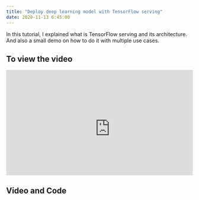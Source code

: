 ```yaml
---
title: "Deploy deep learning model with TensorFlow serving"
date: 2020-11-13 6:45:00
---
```


In this tutorial, I explained what is TensorFlow serving and its architecture. And also a small demo on how to do it with multiple use cases. 

## To view the video

<div style="position: relative; padding-bottom: 56.25%; height: 0; overflow: hidden;">
  <iframe width="560" height="315" src="https://www.youtube.com/embed/P4lfmClTSsc" frameborder="0" allow="accelerometer; autoplay; clipboard-write; encrypted-media; gyroscope; picture-in-picture" allowfullscreen></iframe>
</div>

## Video and Code

<a href="https://www.youtube.com/watch?v=P4lfmClTSsc&ab_channel=LearnMachineLearning"  class="btn btn-info" role="button" target="_blank"> <i class="fa fa-youtube fa-2x" aria-hidden="true"></i></a> <a href="https://github.com/udaykondreddy/deploy-with-tensorflow-serving"  class="btn btn-info" role="button" target="_blank"> <i class="fa fa-github fa-2x" aria-hidden="true"></i></a>
